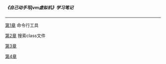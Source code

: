 ##### 《自己动手写jvm虚拟机》学习笔记
---- 
[第1章](ch01/README.md) 命令行工具

[第2章](ch02/README.md) 搜索class文件

[第3章](ch03/README.md)

[第4章](ch04/README.md)